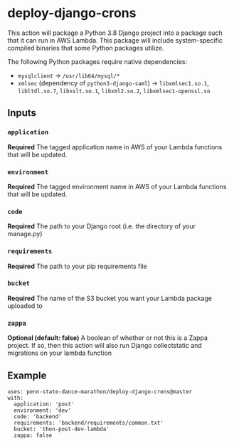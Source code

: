 # deploy-django-crons

This action will package a Python 3.8 Django project into a package such that it can run in AWS Lambda. This package will include system-specific compiled binaries that some Python packages utilize.

The following Python packages require native dependencies:
* `mysqlclient` -> `/usr/lib64/mysql/*`
* `xmlsec` (dependency of `python3-django-saml`) -> `libxmlsec1.so.1`, `libltdl.so.7`, `libxslt.so.1`, `libxml2.so.2`, `libxmlsec1-openssl.so`

## Inputs 
### `application`
**Required** The tagged application name in AWS of your Lambda functions that will be updated.
### `environment`
**Required** The tagged environment name in AWS of your Lambda functions that will be updated.
### `code`
**Required** The path to your Django root (i.e. the directory of your manage.py)
### `requirements`
**Required** The path to your pip requirements file
### `bucket`
**Required** The name of the S3 bucket you want your Lambda package uploaded to
### `zappa`
**Optional (default: false)** A boolean of whether or not this is a Zappa project. If so, then this action will also run Django collectstatic and migrations on your lambda function
## Example
```
uses: penn-state-dance-marathon/deploy-django-crons@master
with:
  application: 'post'
  environment: 'dev'
  code: 'backend'
  requirements: 'backend/requirements/common.txt'
  bucket: 'thon-post-dev-lambda'
  zappa: false
```
